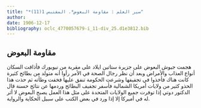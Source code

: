 ```yaml
---
title: "*سير العلم : مقاومة البعوض*. المقتبس 1(11)"
author: 
date: 1906-12-17
bibliography: oclc_4770057679-i_11-div_25.d1e3812.bib
---
```




##  مقاومة البعوض 


 هجمت جيوش البعوض على جزيرة ستاتين ايلاد على مقربة من نيويورك فأذاقت السكان أنواع العذاب والأمراض وبعد أن نظر رجال الصحة في الأمر رأوا أنه متولد من بطائح كثيرة كانت هناك فأخذوا في تجفيفها وشرعت الحكومة تنفق عليها فخفت وطأته ثم حذت هذا الحذو كثير من ولايات أمريكا الشمالية فأسفر تجفيف البطائح وردمها عن نتائج حسنة قال الدكتور دوتي إذا توفرت جميع الولايات المتحدة على مثل هذا العمل يصبح البعوض لا أثر له في أميركا إلا إذا ورد في بعض الكتب على سبيل الحكاية والرواية. 
